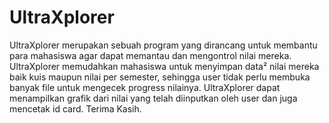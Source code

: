# UltraXplorer
UltraXplorer merupakan sebuah program yang dirancang untuk membantu para mahasiswa agar dapat memantau dan mengontrol nilai mereka. UltraXplorer memudahkan mahasiswa untuk menyimpan data² nilai mereka baik kuis maupun nilai per semester, sehingga user tidak perlu membuka banyak file untuk mengecek progress nilainya. UltraXplorer dapat menampilkan grafik dari nilai yang telah diinputkan oleh user dan juga mencetak id card.
Terima Kasih.